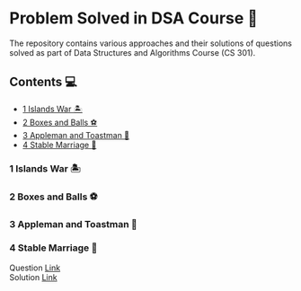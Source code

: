 # Problem Solved in DSA Course 📖 <!-- omit in toc -->

The repository contains various approaches and their solutions of questions solved as part of Data Structures and Algorithms Course (CS 301).

## Contents 💻 <!-- omit in toc -->

- [1 Islands War 🏝️](#1-islands-war-️)
- [2 Boxes and Balls ⚽](#2-boxes-and-balls-)
- [3 Appleman and Toastman 🍎](#3-appleman-and-toastman-)
- [4 Stable Marriage 👫](#4-stable-marriage-)

### 1 Islands War 🏝️

### 2 Boxes and Balls ⚽

### 3 Appleman and Toastman 🍎

### 4 Stable Marriage 👫

Question [Link](https://www.codechef.com/problems/STABLEMP)     
Solution [Link]()
